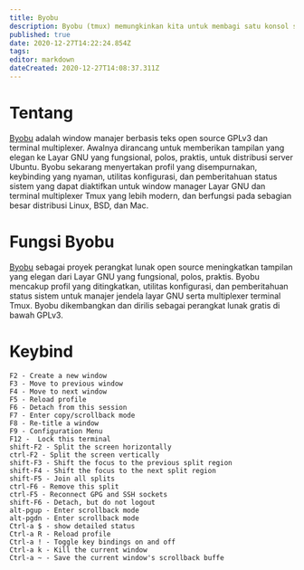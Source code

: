 ```yaml
---
title: Byobu
description: Byobu (tmux) memungkinkan kita untuk membagi satu konsol shell menjadi sekelompok "panel" atau "split".
published: true
date: 2020-12-27T14:22:24.854Z
tags: 
editor: markdown
dateCreated: 2020-12-27T14:08:37.311Z
---
```


# Tentang
[Byobu](https://www.byobu.org/) adalah window manajer berbasis teks open source GPLv3 dan terminal multiplexer. Awalnya dirancang untuk memberikan tampilan yang elegan ke Layar GNU yang fungsional, polos, praktis, untuk distribusi server Ubuntu. Byobu sekarang menyertakan profil yang disempurnakan, keybinding yang nyaman, utilitas konfigurasi, dan pemberitahuan status sistem yang dapat diaktifkan untuk window manager Layar GNU dan terminal multiplexer Tmux yang lebih modern, dan berfungsi pada sebagian besar distribusi Linux, BSD, dan Mac.

# Fungsi Byobu
[Byobu](https://www.byobu.org/) sebagai proyek perangkat lunak open source meningkatkan tampilan yang elegan dari Layar GNU yang fungsional, polos, praktis. Byobu mencakup profil yang ditingkatkan, utilitas konfigurasi, dan pemberitahuan status sistem untuk manajer jendela layar GNU serta multiplexer terminal Tmux. Byobu dikembangkan dan dirilis sebagai perangkat lunak gratis di bawah GPLv3.

# Keybind
```
F2 - Create a new window
F3 - Move to previous window
F4 - Move to next window
F5 - Reload profile
F6 - Detach from this session
F7 - Enter copy/scrollback mode
F8 - Re-title a window
F9 - Configuration Menu
F12 -  Lock this terminal
shift-F2 - Split the screen horizontally
ctrl-F2 - Split the screen vertically
shift-F3 - Shift the focus to the previous split region
shift-F4 - Shift the focus to the next split region
shift-F5 - Join all splits
ctrl-F6 - Remove this split
ctrl-F5 - Reconnect GPG and SSH sockets
shift-F6 - Detach, but do not logout
alt-pgup - Enter scrollback mode
alt-pgdn - Enter scrollback mode
Ctrl-a $ - show detailed status
Ctrl-a R - Reload profile
Ctrl-a ! - Toggle key bindings on and off
Ctrl-a k - Kill the current window
Ctrl-a ~ - Save the current window's scrollback buffe
```